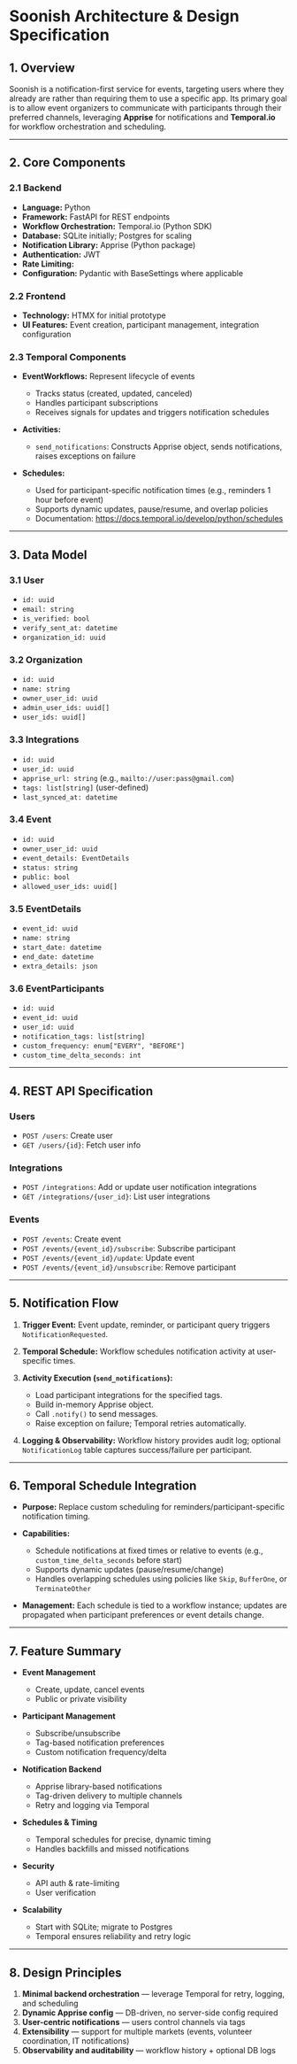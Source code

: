 # Soonish Architecture & Design Specification

## 1. **Overview**

Soonish is a notification-first service for events, targeting users where they already are rather than requiring them to use a specific app. Its primary goal is to allow event organizers to communicate with participants through their preferred channels, leveraging **Apprise** for notifications and **Temporal.io** for workflow orchestration and scheduling.

---

## 2. **Core Components**

### 2.1 Backend

* **Language:** Python
* **Framework:** FastAPI for REST endpoints
* **Workflow Orchestration:** Temporal.io (Python SDK)
* **Database:** SQLite initially; Postgres for scaling
* **Notification Library:** Apprise (Python package)
* **Authentication:** JWT
* **Rate Limiting:** 
* **Configuration:** Pydantic with BaseSettings where applicable

### 2.2 Frontend

* **Technology:** HTMX for initial prototype
* **UI Features:** Event creation, participant management, integration configuration

### 2.3 Temporal Components

* **EventWorkflows:** Represent lifecycle of events

  * Tracks status (created, updated, canceled)
  * Handles participant subscriptions
  * Receives signals for updates and triggers notification schedules
* **Activities:**

  * `send_notifications`: Constructs Apprise object, sends notifications, raises exceptions on failure
* **Schedules:**

  * Used for participant-specific notification times (e.g., reminders 1 hour before event)
  * Supports dynamic updates, pause/resume, and overlap policies
  * Documentation: https://docs.temporal.io/develop/python/schedules


---

## 3. **Data Model**

### 3.1 User

* `id: uuid`
* `email: string`
* `is_verified: bool`
* `verify_sent_at: datetime`
* `organization_id: uuid`

### 3.2 Organization

* `id: uuid`
* `name: string`
* `owner_user_id: uuid`
* `admin_user_ids: uuid[]`
* `user_ids: uuid[]`

### 3.3 Integrations

* `id: uuid`
* `user_id: uuid`
* `apprise_url: string` (e.g., `mailto://user:pass@gmail.com`)
* `tags: list[string]` (user-defined)
* `last_synced_at: datetime`

### 3.4 Event

* `id: uuid`
* `owner_user_id: uuid`
* `event_details: EventDetails`
* `status: string`
* `public: bool`
* `allowed_user_ids: uuid[]`

### 3.5 EventDetails

* `event_id: uuid`
* `name: string`
* `start_date: datetime`
* `end_date: datetime`
* `extra_details: json`

### 3.6 EventParticipants

* `id: uuid`
* `event_id: uuid`
* `user_id: uuid`
* `notification_tags: list[string]`
* `custom_frequency: enum["EVERY", "BEFORE"]`
* `custom_time_delta_seconds: int`

---

## 4. **REST API Specification**

### Users

* `POST /users`: Create user
* `GET /users/{id}`: Fetch user info

### Integrations

* `POST /integrations`: Add or update user notification integrations
* `GET /integrations/{user_id}`: List user integrations

### Events

* `POST /events`: Create event
* `POST /events/{event_id}/subscribe`: Subscribe participant
* `POST /events/{event_id}/update`: Update event
* `POST /events/{event_id}/unsubscribe`: Remove participant

---

## 5. **Notification Flow**

1. **Trigger Event:** Event update, reminder, or participant query triggers `NotificationRequested`.
2. **Temporal Schedule:** Workflow schedules notification activity at user-specific times.
3. **Activity Execution (`send_notifications`):**

   * Load participant integrations for the specified tags.
   * Build in-memory Apprise object.
   * Call `.notify()` to send messages.
   * Raise exception on failure; Temporal retries automatically.
4. **Logging & Observability:** Workflow history provides audit log; optional `NotificationLog` table captures success/failure per participant.

---

## 6. **Temporal Schedule Integration**

* **Purpose:** Replace custom scheduling for reminders/participant-specific notification timing.
* **Capabilities:**

  * Schedule notifications at fixed times or relative to events (e.g., `custom_time_delta_seconds` before start)
  * Supports dynamic updates (pause/resume/change)
  * Handles overlapping schedules using policies like `Skip`, `BufferOne`, or `TerminateOther`
* **Management:** Each schedule is tied to a workflow instance; updates are propagated when participant preferences or event details change.

---

## 7. **Feature Summary**

* **Event Management**

  * Create, update, cancel events
  * Public or private visibility
* **Participant Management**

  * Subscribe/unsubscribe
  * Tag-based notification preferences
  * Custom notification frequency/delta
* **Notification Backend**

  * Apprise library-based notifications
  * Tag-driven delivery to multiple channels
  * Retry and logging via Temporal
* **Schedules & Timing**

  * Temporal schedules for precise, dynamic timing
  * Handles backfills and missed notifications
* **Security**

  * API auth & rate-limiting
  * User verification
* **Scalability**

  * Start with SQLite; migrate to Postgres
  * Temporal ensures reliability and retry logic

---

## 8. **Design Principles**

1. **Minimal backend orchestration** — leverage Temporal for retry, logging, and scheduling
2. **Dynamic Apprise config** — DB-driven, no server-side config required
3. **User-centric notifications** — users control channels via tags
4. **Extensibility** — support for multiple markets (events, volunteer coordination, IT notifications)
5. **Observability and auditability** — workflow history + optional DB logs

